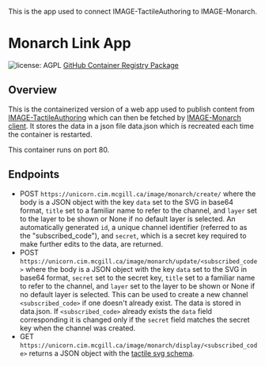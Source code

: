 This is the app used to connect IMAGE-TactileAuthoring to IMAGE-Monarch. 

# Monarch Link App

![license: AGPL](https://img.shields.io/badge/license-AGPL-success) [GitHub Container Registry Package](https://github.com/Shared-Reality-Lab/IMAGE-server/pkgs/container/image-service-monarch-link-app)

## Overview

This is the containerized version of a web app used to publish content from [IMAGE-TactileAuthoring](https://github.com/Shared-Reality-Lab/IMAGE-TactileAuthoring) which can then be fetched by [IMAGE-Monarch client](https://github.com/Shared-Reality-Lab/IMAGE-Monarch). It stores the data in a json file data.json which is recreated each time the container is restarted. 

This container runs on port 80.

## Endpoints
- POST `https://unicorn.cim.mcgill.ca/image/monarch/create/` where the body is a JSON object with the key `data` set to the SVG in base64 format,  `title` set to a familiar name to refer to the channel, and `layer` set to the layer to be shown or None if no default layer is selected. An automatically generated `id`, a unique channel identifier (referred to as the "subscribed_code"), and `secret`, which is a secret key required to make further edits to the data, are returned. 
- POST `https://unicorn.cim.mcgill.ca/image/monarch/update/<subscribed_code>` where the body is a JSON object with the key `data` set to the SVG in base64 format, `secret` set to the secret key, `title` set to a familiar name to refer to the channel, and `layer` set to the layer to be shown or None if no default layer is selected. 
This can be used to create a new channel `<subscribed_code>` if one doesn't already exist. The data is stored in data.json. If `<subscribed_code>` already exists the `data` field corresponding it is changed only if the `secret` field matches the secret key when the channel was created. 
- GET `https://unicorn.cim.mcgill.ca/image/monarch/display/<subscribed_code>` returns a JSON object with the [tactile svg schema](https://github.com/Shared-Reality-Lab/IMAGE-server/blob/24a41b4f36a8c89b1a94d7c31388703ece8c81c7/renderers/tactilesvg.schema.json).
